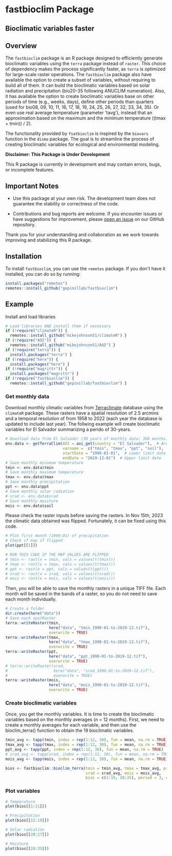 # fastbioclim Package

## Bioclimatic variables faster

## Overview

The `fastbioclim` package is an R package designed to efficiently generate bioclimatic variables using the `terra` package instead of `raster`. This choice of dependency makes the process significantly faster, as `terra` is optimized for large-scale raster operations. The `fastbioclim` package also have available the option to create a subset of variables, without requiring to build all of them. It can build the bioclimatic variables based on solar radiation and precipitation (bio20-35 following ANUCLIM numeration). Also, it has available the option to create bioclimatic variables base on other periods of time (e.g., weeks, days), define other periods than quarters (used for bio08, 09, 10, 11, 16, 17, 18, 19, 24, 25, 26, 27, 32, 33, 34, 35). Or even use real average temperature (parameter 'tavg'), instead that an approximation based on the maximum and the minimum temperature ((tmax + tmin)) / 2).

The functionality provided by `fsatbioclim` is inspired by the `biovars` function in the `dismo` package. The goal is to streamline the process of creating bioclimatic variables for ecological and environmental modeling.

**Disclaimer: This Package is Under Development**

This R package is currently in development and may contain errors, bugs, or incomplete features.

## Important Notes

-   Use this package at your own risk. The development team does not guarantee the stability or correctness of the code.

-   Contributions and bug reports are welcome. If you encounter issues or have suggestions for improvement, please [open an issue](https://github.com/gepinillab/fastbioclim/issues) on our GitHub repository.

Thank you for your understanding and collaboration as we work towards improving and stabilizing this R package.

## Installation

To install `fastbioclim`, you can use the `remotes` package. If you don't have it installed, you can do so by running:

``` r
install.packages("remotes")
remotes::install_github("gepinillab/fastbioclim")
```

## Example

Install and load libraries

``` r
# Load libraries AND install them if necessary
if (!require("climateR")) {
  remotes::install_github("mikejohnson51/climateR") }
if (!require("AOI")) {
  remotes::install_github("mikejohnson51/AOI") }
if (!require("terra")) {
  install.packages("terra") }
if (!require("here")) {
  install.packages("here") }
if (!require("magrittr")) {
  install.packages("magrittr") }
if (!require("fastbioclim")) {
  remotes::install_github("gepinillab/fastbioclim") }
```

### Get monthly data

Download monthly climatic variables from [Terraclimate](https://www.climatologylab.org/terraclimate.html) database using the `climateR` package. These rasters have a spatial resolution of 2.5 arcmins and a temporal resolution of from 1958 to 2022 (each year the database is updated to include last year). The follwing example will create bioclimatic variables for El Salvador summarizing a perido of 30-years.

``` r
# Download data from El Salvador (30 years of monthly data; 360 months)
env.data <- getTerraClim(AOI = aoi_get(country = "El Salvador"),  # Area of Interest
                         varname =  c("tmin", "tmax", "ppt", "soil"),  # Variables to download
                         startDate = "1990-01-01",  # Lower limit date
                         endDate = "2019-12-01")  # Upper limit date
# Save monthly minumum temperature
tmin <- env.data$tmin
# Save monthly maximum temperature
tmax <- env.data$tmax
# Save monthly precipitation
ppt <- env.data$ppt
# Save monthly solar radiation
# srad <- env.data$srad
# Save monthly moisture
mois <- env.data$soil
```

Please check the raster inputs before saving the rasters. In Nov 15th, 2023 the climatic data obtained was flipped. Fortunately, it can be fixed using this code.

``` r
# Plot first month (1990-01) of precipitation
# Check if map if flipped
plot(ppt[[1]])
```

``` r
# RUN THIS CODE IF THE MAP VALUES ARE FLIPPED
# tmin <- rast(x = tmin, vals = values(t(tmin)))
# tmax <- rast(x = tmax, vals = values(t(tmax)))
# ppt <- rast(x = ppt, vals = values(t(ppt)))
# srad <- rast(x = srad, vals = values(t(srad)))
# mois <- rast(x = mois, vals = values(t(mois)))
```

Then, you will be able to save the monthly rasters in a unique TIFF file. Each month will be saved in the bands of a raster, so you do not need to save each month individually.

``` r
# Create a folder
dir.create(here("data"))
# Save each spatRaster
terra::writeRaster(tmin,
                   here("data", "tmin_1990-01-to-2019-12.tif"),
                   overwrite = TRUE)
terra::writeRaster(tmax,
                   here("data", "tmax_1990-01-to-2019-12.tif"),
                   overwrite = TRUE)
terra::writeRaster(ppt,
                   here("data", "ppt_1990-01-to-2019-12.tif"),
                   overwrite = TRUE)
# terra::writeRaster(srad,
#                    here("data", "srad_1990-01-to-2019-12.tif"),
#                    overwrite = TRUE)
terra::writeRaster(mois,
                   here("data", "mois_1990-01-to-2019-12.tif"),
                   overwrite = TRUE)
```

### Create bioclimatic variables

Once, you get the monthly variables. It is time to create the bioclimatic variables based on the monthly averages (*n* = 12 months). First, we need to create a monthly averages for each variable, and then use the bioclim_terra() function to obtain the 19 bioclimatic variables.

``` r
tmin_avg <- tapp(tmin, index = rep(1:12, 30), fun = mean, na.rm = TRUE)
tmax_avg <- tapp(tmax, index = rep(1:12, 30), fun = mean, na.rm = TRUE)
ppt_avg <- tapp(ppt, index = rep(1:12, 30), fun = mean, na.rm = TRUE)
# srad_avg <- tapp(srad, index = rep(1:12, 30), fun = mean, na.rm = TRUE)
mois_avg <- tapp(mois, index = rep(1:12, 30), fun = mean, na.rm = TRUE)

bios <- fastbioclim::bioclim_terra(tmin = tmin_avg, tmax = tmax_avg, prcp = ppt_avg,
                                   srad = srad_avg, mois = mois_avg,
                                   bios = c(1:19, 28:35), period = 3, circular = TRUE)
```

### Plot variables

``` r
# Temperature
plot(bios[[1:11]])
```

``` r
# Precipitation
plot(bios[[12:19]])
```

``` r
# Solar radiation
plot(bios[[20:27]])
```

``` r
# Moisture
plot(bios[[28:35]])
```
